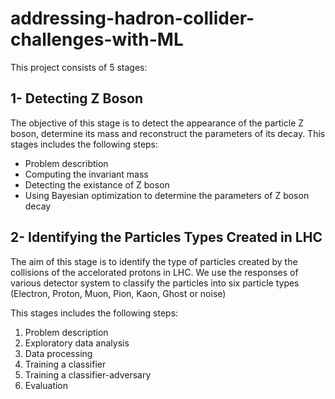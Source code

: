 # addressing-hadron-collider-challenges-with-ML
This project consists of 5 stages:
## 1- Detecting Z Boson
The objective of this stage is to detect the appearance of the particle Z boson, determine its mass and reconstruct the parameters of its decay. This stages includes the following steps:
*  Problem describtion
*  Computing the invariant mass
*  Detecting the existance of Z boson
*  Using Bayesian optimization to determine the parameters of Z boson decay
## 2- Identifying the Particles Types Created in LHC
The aim of this stage is to identify the type of particles created by the collisions of the accelorated protons in LHC. We use the responses of various detector system to classify the particles into six particle types (Electron, Proton, Muon, Pion, Kaon, Ghost or noise)

This stages includes the following steps:
1.  Problem description
2.  Exploratory data analysis
3.  Data processing
4.  Training a classifier
5.  Training a classifier-adversary
6.  Evaluation
